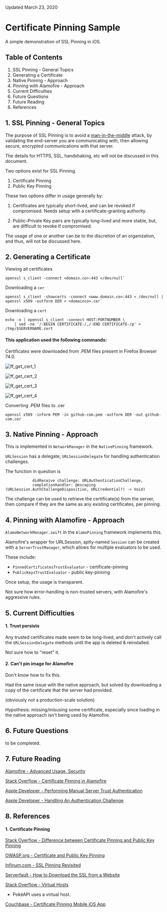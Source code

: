 Updated March 23, 2020

#  Certificate Pinning Sample

A simple demonstration of SSL Pinning in iOS.

## Table of Contents

1. SSL Pinning - General Topics
2. Generating a Certificate
3. Native Pinning - Approach
4. Pinning with Alamofire - Approach
5. Current Difficulties
6. Future Questions
7. Future Reading
8. References


## 1. SSL Pinning - General Topics

The purpose of SSL Pinning is to avoid a [man-in-the-middle](https://en.wikipedia.org/wiki/Man-in-the-middle_attack) attack, by validating the end-server you are communicating with, then allowing secure, encrypted communications with that server.

The details for HTTPS, SSL, handshaking, etc will not be discussed in this document.

Two options exist for SSL Pinning.

1. Certificate Pinning
2. Public Key Pinning

These two options differ in usage generally by:

1. Certificates are typically short-lived, and can be revoked if compromised. Needs setup with a certificate-granting authority.

2. Public-Private Key pairs are typically long-lived and more stable, but, are difficult to revoke if compromised.

The usage of one or another can be to the discretion of an organization, and thus, will not be discussed here.


## 2. Generating a Certificate

Viewing all certificates

```
openssl s_client -connect <domain.co>:443 </dev/null`
```

Downloading a `cer`

```
openssl s_client -showcerts -connect <www.domain.co>:443 < /dev/null | openssl x509 -outform DER > <domainco>.cer`
```

Downloading a `cert`

```
echo -n | openssl s_client -connect HOST:PORTNUMBER \
    | sed -ne '/-BEGIN CERTIFICATE-/,/-END CERTIFICATE-/p' > /tmp/$SERVERNAME.cert
```

#### This application used the following commands:

Certificates were downloaded from .PEM files present in Firefox Browser 74.0.

![ff_get_cert_1](screenshots/ff_get_cert_1.png)

![ff_get_cert_2](screenshots/ff_get_cert_2.png)

![ff_get_cert_3](screenshots/ff_get_cert_3.png)

![ff_get_cert_4](screenshots/ff_get_cert_4.png)

Converting .PEM files to .cer

```
openssl x509 -inform PEM -in github-com.pem -outform DER -out github-com.cer
```


## 3. Native Pinning - Approach

This is implemented in `NetworkManager` in the `NativePinning` framework.

`URLSession` has a delegate, `URLSessionDelegate` for handling authentication challenges.

The function in question is
```public func urlSession(_ session: URLSession,
            didReceive challenge: URLAuthenticationChallenge,
            completionHandler: @escaping (URLSession.AuthChallengeDisposition, URLCredential?) -> Void)
```

The challenge can be used to retrieve the certificate(s) from the server, then compare if they are the same as any existing certificates, per pinning.


## 4. Pinning with Alamofire - Approach

`AlamoNetworkManager.swift` in the `AlamoPinning` framework implements this.

Alamofire's wrapper for URLSession, aptly-named `Session` can be created with a `ServerTrustManager`, which allows for multiple evaluators to be used.

These include:
*  `PinnedCertificatesTrustEvaluator` - certificate-pinning
* `PublicKeysTrustEvaluator` -  public key-pinning

Once setup, the usage is transparent. 

Not sure how error-handling is non-trusted servers, with Alamofire's aggressive rules.


## 5. Current Difficulties

#### 1. Trust persists

Any trusted certificates made seem to be long-lived, and don't actively call the `URLSessionDelegate` methods until the app is deleted & reinstalled.

Not sure how to "reset" it.

#### 2. Can't pin image for Alamofire

Don't know how to fix this. 

Had the same issue with the native approach, but solved by downloading a copy of the certificate that the server had provided.

(obviously not a production-scale solution)

Hypothesis: missing/misusing some certificate, especially since loading in the native approach isn't being used by Alamofire.


## 6. Future Questions

to be completed.

## 7. Future Reading

[Alamofire - Advanced Usage, Security](https://github.com/Alamofire/Alamofire/blob/master/Documentation/AdvancedUsage.md#security)

[Stack Overflow - Certificate Pinning in Alamofire](https://stackoverflow.com/questions/34611112/certificate-pinning-in-alamofire)

[Apple Developer - Performing Manual Server Trust Authentication](https://developer.apple.com/documentation/foundation/url_loading_system/handling_an_authentication_challenge/performing_manual_server_trust_authentication)

[Apple Developer - Handling An Authentication Challenge](https://developer.apple.com/documentation/foundation/url_loading_system/handling_an_authentication_challenge)


## 8. References

#### 1. Certificate Pinning

[Stack Overflow - Difference between Certificate Pinning and Public Key Pinning](https://security.stackexchange.com/questions/85209/difference-between-certificate-pinning-and-public-key-pinning)

[OWASP.org - Certificate and Public Key Pinning](https://owasp.org/www-community/controls/Certificate_and_Public_Key_Pinning)

[Infinum.com - SSL Pinning Revisited](https://infinum.com/the-capsized-eight/ssl-pinning-revisited)

[Serverfault - How to Download the SSL from a Website](https://serverfault.com/questions/139728/how-to-download-the-ssl-certificate-from-a-website)

[Stack Overflow - Virtual Hosts](https://stackoverflow.com/questions/53965049/handshake-failure-ssl-alert-number-40)

* PokéAPI uses a virtual host.

[Couchbase - Certificate Pinning Mobile iOS App](https://blog.couchbase.com/certificate-pinning-couchbase-mobile-ios-app)

[](https://medium.com/flawless-app-stories/ssl-pinning-with-alamofire-5-538ad7b8ee0f)
